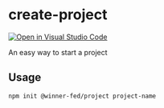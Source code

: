 # create-project

[![Open in Visual Studio Code](https://open.vscode.dev/badges/open-in-vscode.svg)](https://open.vscode.dev/cloud-templates/create-project)

An easy way to start a project

## Usage

```sh
npm init @winner-fed/project project-name
```
